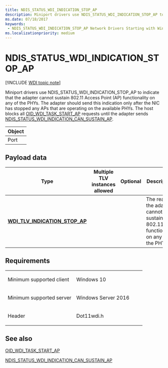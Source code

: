 ```yaml
---
title: NDIS_STATUS_WDI_INDICATION_STOP_AP
description: Miniport drivers use NDIS_STATUS_WDI_INDICATION_STOP_AP to indicate that the adapter cannot sustain 802.11 Access Point (AP) functionality on any of the PHYs.
ms.date: 07/18/2017
keywords:
 - NDIS_STATUS_WDI_INDICATION_STOP_AP Network Drivers Starting with Windows Vista
ms.localizationpriority: medium
---
```


# NDIS\_STATUS\_WDI\_INDICATION\_STOP\_AP

[!INCLUDE [WDI topic note](../includes/wdi-version-warning.md)]


Miniport drivers use NDIS\_STATUS\_WDI\_INDICATION\_STOP\_AP to indicate that the adapter cannot sustain 802.11 Access Point (AP) functionality on any of the PHYs. The adapter should send this indication only after the NIC has stopped any APs that are operating on the available PHYs. The host blocks all [OID\_WDI\_TASK\_START\_AP](oid-wdi-task-start-ap.md) requests until the adapter sends [NDIS\_STATUS\_WDI\_INDICATION\_CAN\_SUSTAIN\_AP](ndis-status-wdi-indication-can-sustain-ap.md).

| Object |
|--------|
| Port   |

 

## Payload data


| Type                                                                      | Multiple TLV instances allowed | Optional | Description                                                                       |
|---------------------------------------------------------------------------|--------------------------------|----------|-----------------------------------------------------------------------------------|
| [**WDI\_TLV\_INDICATION\_STOP\_AP**](./wdi-tlv-indication-stop-ap.md) |                                |          | The reason the adapter cannot sustain 802.11 AP functionality on any of the PHYs. |

 

## Requirements

<table>
<colgroup>
<col width="50%" />
<col width="50%" />
</colgroup>
<tbody>
<tr class="odd">
<td><p>Minimum supported client</p></td>
<td><p>Windows 10</p></td>
</tr>
<tr class="even">
<td><p>Minimum supported server</p></td>
<td><p>Windows Server 2016</p></td>
</tr>
<tr class="odd">
<td><p>Header</p></td>
<td>Dot11wdi.h</td>
</tr>
</tbody>
</table>

## See also


[OID\_WDI\_TASK\_START\_AP](oid-wdi-task-start-ap.md)

[NDIS\_STATUS\_WDI\_INDICATION\_CAN\_SUSTAIN\_AP](ndis-status-wdi-indication-can-sustain-ap.md)

 

